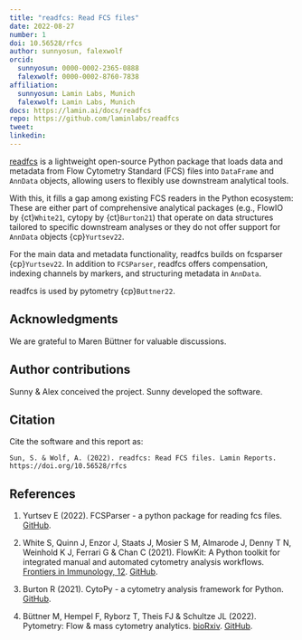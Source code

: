 ```yaml
---
title: "readfcs: Read FCS files"
date: 2022-08-27
number: 1
doi: 10.56528/rfcs
author: sunnyosun, falexwolf
orcid:
  sunnyosun: 0000-0002-2365-0888
  falexwolf: 0000-0002-8760-7838
affiliation:
  sunnyosun: Lamin Labs, Munich
  falexwolf: Lamin Labs, Munich
docs: https://lamin.ai/docs/readfcs
repo: https://github.com/laminlabs/readfcs
tweet:
linkedin:
---
```


[readfcs](https://lamin.ai/docs/readfcs) is a lightweight open-source Python package that loads data and metadata from Flow Cytometry Standard (FCS) files into `DataFrame` and `AnnData` objects, allowing users to flexibly use downstream analytical tools.

With this, it fills a gap among existing FCS readers in the Python ecosystem: These are either part of comprehensive analytical packages (e.g., FlowIO by {ct}`White21`, cytopy by {ct}`Burton21`) that operate on data structures tailored to specific downstream analyses or they do not offer support for `AnnData` objects {cp}`Yurtsev22`.

For the main data and metadata functionality, readfcs builds on fcsparser {cp}`Yurtsev22`.
In addition to `FCSParser`, readfcs offers compensation, indexing channels by markers, and structuring metadata in `AnnData`.

readfcs is used by pytometry {cp}`Buttner22`.

## Acknowledgments

We are grateful to Maren Büttner for valuable discussions.

## Author contributions

Sunny & Alex conceived the project.
Sunny developed the software.

## Citation

Cite the software and this report as:

```
Sun, S. & Wolf, A. (2022). readfcs: Read FCS files. Lamin Reports. https://doi.org/10.56528/rfcs
```

## References

<ol>

<li id="Yurtsev22">

Yurtsev E (2022). FCSParser - a python package for reading fcs files. [GitHub](https://github.com/eyurtsev/fcsparser).

</li><li id="White21">

White S, Quinn J, Enzor J, Staats J, Mosier S M, Almarode J, Denny T N, Weinhold K J, Ferrari G & Chan C (2021). FlowKit: A Python toolkit for integrated manual and automated cytometry analysis workflows. [Frontiers in Immunology, 12](https://doi.org/10.3389/fimmu.2021.768541). [GitHub](https://github.com/whitews/flowio).

</li><li id="Burton21">

Burton R (2021). CytoPy - a cytometry analysis framework for Python. [GitHub](https://github.com/burtonrj/CytoPy).

</li><li id="Buttner22">

Büttner M, Hempel F, Ryborz T, Theis FJ & Schultze JL (2022). Pytometry: Flow & mass cytometry analytics. [bioRxiv](https://doi.org/10.1101/2022.10.10.511546). [GitHub](https://github.com/buettnerlab/pytometry).

</li>

</ol>
